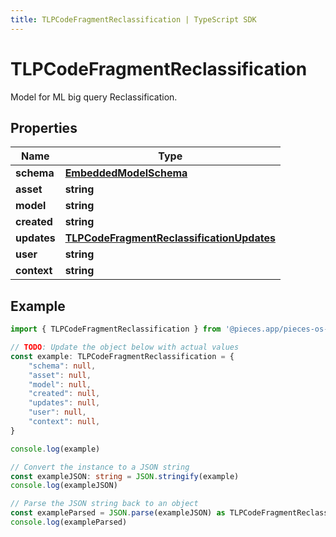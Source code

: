```yaml
---
title: TLPCodeFragmentReclassification | TypeScript SDK
---
```



# TLPCodeFragmentReclassification

Model for ML big query Reclassification.

## Properties

Name | Type
------------ | -------------
**schema** | [**EmbeddedModelSchema**](EmbeddedModelSchema)
**asset** | **string**
**model** | **string**
**created** | **string**
**updates** | [**TLPCodeFragmentReclassificationUpdates**](TLPCodeFragmentReclassificationUpdates)
**user** | **string**
**context** | **string**

## Example

```typescript
import { TLPCodeFragmentReclassification } from '@pieces.app/pieces-os-client'

// TODO: Update the object below with actual values
const example: TLPCodeFragmentReclassification = {
    "schema": null,
    "asset": null,
    "model": null,
    "created": null,
    "updates": null,
    "user": null,
    "context": null,
}

console.log(example)

// Convert the instance to a JSON string
const exampleJSON: string = JSON.stringify(example)
console.log(exampleJSON)

// Parse the JSON string back to an object
const exampleParsed = JSON.parse(exampleJSON) as TLPCodeFragmentReclassification
console.log(exampleParsed)
```


